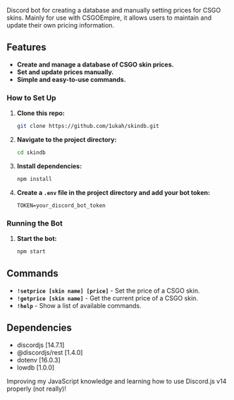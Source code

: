 Discord bot for creating a database and manually setting prices for CSGO skins. Mainly for use with CSGOEmpire, it allows users to maintain and update their own pricing information.

## **Features**

- **Create and manage a database of CSGO skin prices.**
- **Set and update prices manually.**
- **Simple and easy-to-use commands.**

### **How to Set Up**

1. **Clone this repo:**
    ```sh
    git clone https://github.com/1ukah/skindb.git
    ```
2. **Navigate to the project directory:**
    ```sh
    cd skindb
    ```
3. **Install dependencies:**
    ```sh
    npm install
    ```
4. **Create a `.env` file in the project directory and add your bot token:**
    ```env
    TOKEN=your_discord_bot_token
    ```

### **Running the Bot**

1. **Start the bot:**
    ```sh
    npm start
    ```

## **Commands**

- **`!setprice [skin name] [price]`** - Set the price of a CSGO skin.
- **`!getprice [skin name]`** - Get the current price of a CSGO skin.
- **`!help`** - Show a list of available commands.

## **Dependencies**
- discordjs [14.7.1]
- @discordjs/rest [1.4.0]
- dotenv [16.0.3]
- lowdb [1.0.0]

Improving my JavaScript knowledge and learning how to use Discord.js v14 properly (not really)!
